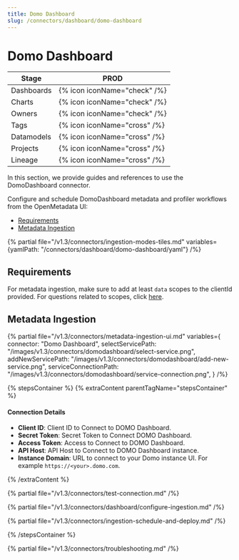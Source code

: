 ```yaml
---
title: Domo Dashboard
slug: /connectors/dashboard/domo-dashboard
---
```


# Domo Dashboard

| Stage      | PROD                         |
|------------|------------------------------|
| Dashboards | {% icon iconName="check" /%} |
| Charts     | {% icon iconName="check" /%} |
| Owners     | {% icon iconName="check" /%} |
| Tags       | {% icon iconName="cross" /%} |
| Datamodels | {% icon iconName="cross" /%} |
| Projects   | {% icon iconName="cross" /%} |
| Lineage    | {% icon iconName="cross" /%} |

In this section, we provide guides and references to use the DomoDashboard connector.

Configure and schedule DomoDashboard metadata and profiler workflows from the OpenMetadata UI:
- [Requirements](#requirements)
- [Metadata Ingestion](#metadata-ingestion)

{% partial file="/v1.3/connectors/ingestion-modes-tiles.md" variables={yamlPath: "/connectors/dashboard/domo-dashboard/yaml"} /%}

## Requirements

For metadata ingestion, make sure to add at least `data` scopes to the clientId provided.
For questions related to scopes, click [here](https://developer.domo.com/portal/1845fc11bbe5d-api-authentication).

## Metadata Ingestion

{% partial 
  file="/v1.3/connectors/metadata-ingestion-ui.md" 
  variables={
    connector: "Domo Dashboard", 
    selectServicePath: "/images/v1.3/connectors/domodashboard/select-service.png",
    addNewServicePath: "/images/v1.3/connectors/domodashboard/add-new-service.png",
    serviceConnectionPath: "/images/v1.3/connectors/domodashboard/service-connection.png",
} 
/%}

{% stepsContainer %}
{% extraContent parentTagName="stepsContainer" %}

#### Connection Details

- **Client ID**: Client ID to Connect to DOMO Dashboard.
- **Secret Token**: Secret Token to Connect DOMO Dashboard.
- **Access Token**: Access to Connect to DOMO Dashboard.
- **API Host**:  API Host to Connect to DOMO Dashboard instance.
- **Instance Domain**: URL to connect to your Domo instance UI. For example `https://<your>.domo.com`.

{% /extraContent %}

{% partial file="/v1.3/connectors/test-connection.md" /%}

{% partial file="/v1.3/connectors/dashboard/configure-ingestion.md" /%}

{% partial file="/v1.3/connectors/ingestion-schedule-and-deploy.md" /%}

{% /stepsContainer %}

{% partial file="/v1.3/connectors/troubleshooting.md" /%}
